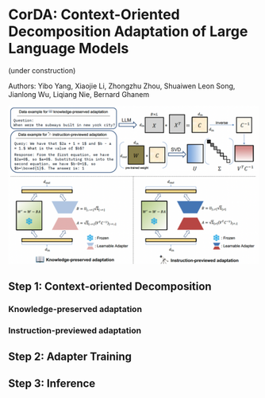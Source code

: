 # CorDA: Context-Oriented Decomposition Adaptation of Large Language Models

(under construction)

Authors: Yibo Yang, Xiaojie Li, Zhongzhu Zhou, Shuaiwen Leon Song, Jianlong Wu, Liqiang Nie, Bernard Ghanem

![corda](./assets/fig1.png)


## Step 1: Context-oriented Decomposition

### Knowledge-preserved adaptation

### Instruction-previewed adaptation


## Step 2: Adapter Training


## Step 3: Inference